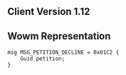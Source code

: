 ## Client Version 1.12

## Wowm Representation
```rust,ignore
msg MSG_PETITION_DECLINE = 0x01C2 {
    Guid petition;    
}

```
